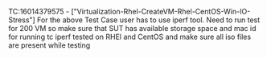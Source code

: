 TC:16014379575 - ["Virtualization-Rhel-CreateVM-Rhel-CentOS-Win-IO-Stress"]
For the above Test Case user has to use iperf tool.
Need to run test for 200 VM so make sure that SUT has available storage space and mac id for running 
tc 
iperf tested on RHEl and CentOS 
and make sure all iso files are present while testing
